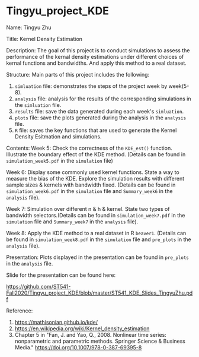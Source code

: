 
# Tingyu_project_KDE

<!-- badges: start -->
<!-- badges: end -->

Name: Tingyu Zhu

Title: Kernel Density Estimation

Description:
The goal of this project is to conduct simulations to assess the performance of the kernal density estimations under different choices of kernal functions and bandwidths. And apply this method to a real dataset.


Structure:
Main parts of this project includes the following:
1. `simluation` file: demonstrates the steps of the project week by week(5-8). 
2. `analysis` file: analysis for the results of the corresponding simulations in the `simluation` file. 
3. `results` file: save the data generated during each week's `simluation`.
4. `plots` file: save the plots generated during the analysis in the `analysis` file.
5. `R` file: saves the key functions that are used to generate the Kernel Density Esitmation and simulations.

Contents:
Week 5: Check the correctness of the `KDE_est()` function. Illustrate the boundary effect of the KDE method. (Details can be found in `simulation_week5.pdf` in the `simulation` file)

Week 6: Display some commonly used kernel functions. State a way to measure the bias of the KDE. Explore the simulation results with different sample sizes & kernels with bandwidth fixed. (Details can be found in `simulation_week6.pdf` in the `simulation` file and `Summary_week6` in the `analysis` file).

Week 7: Simulation over different n & h & kernel. State two types of bandwidth selectors.(Details can be found in `simulation_week7.pdf` in the `simulation` file and `Summary_week7` in the `analysis` file).

Week 8: Apply the KDE method to a real dataset in R `beaver1`. (Details can be found in `simulation_week8.pdf` in the `simulation` file and `pre_plots` in the `analysis` file).

Presentation: 
Plots displayed in the presentation can be found in `pre_plots` in the `analysis` file.

Slide for the presentation can be found here:

https://github.com/ST541-Fall2020/Tingyu_project_KDE/blob/master/ST541_KDE_Slides_TingyuZhu.pdf


Reference:
1. https://mathisonian.github.io/kde/
2. https://en.wikipedia.org/wiki/Kernel_density_estimation
3. Chapter 5 in "Fan, J. and Yao, Q., 2008. Nonlinear time series: nonparametric and parametric methods. Springer Science & Business Media." https://doi.org/10.1007/978-0-387-69395-8
